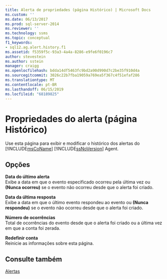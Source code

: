 ```yaml
---
title: Alerta de propriedades (página Histórico) | Microsoft Docs
ms.custom: ''
ms.date: 06/13/2017
ms.prod: sql-server-2014
ms.reviewer: ''
ms.technology: ssms
ms.topic: conceptual
f1_keywords:
- sql12.ag.alert.history.f1
ms.assetid: f5359f5c-93a3-4a4a-8286-e9fe6f0196c7
author: stevestein
ms.author: sstein
manager: craigg
ms.openlocfilehash: bdda14df5463fc9bd2a90d990d7c2be35f910d4a
ms.sourcegitcommit: 3026c22b7fba19059a769ea5f367c4f51efaf286
ms.translationtype: MT
ms.contentlocale: pt-BR
ms.lasthandoff: 06/15/2019
ms.locfileid: "68189825"
---
```

# <a name="alert-properties-history-page"></a>Propriedades do alerta (página Histórico)
  Use esta página para exibir e modificar o histórico dos alertas do [!INCLUDE[msCoName](../../includes/msconame-md.md)] [!INCLUDE[ssNoVersion](../../includes/ssnoversion-md.md)] Agent.  
  
## <a name="options"></a>Opções  
 **Data do último alerta**  
 Exibe a data em que o evento especificado ocorreu pela última vez ou **(Nunca ocorreu)** se o evento não ocorreu desde que o alerta foi criado.  
  
 **Data da última resposta**  
 Exibe a data em que o último evento respondeu ao evento ou **(Nunca respondeu)** se o evento não ocorreu desde que o alerta foi criado.  
  
 **Número de ocorrências**  
 Total de ocorrências do evento desde que o alerta foi criado ou a última vez em que a conta foi zerada.  
  
 **Redefinir conta**  
 Reinicie as informações sobre esta página.  
  
## <a name="see-also"></a>Consulte também  
 [Alertas](alerts.md)  
  
  
